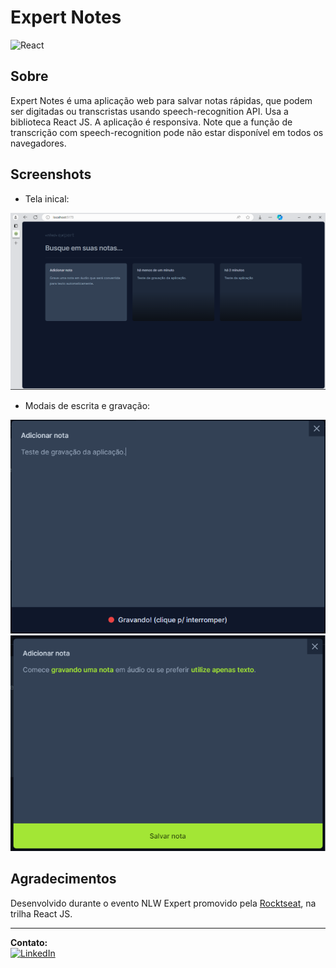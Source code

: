 # Expert Notes
![React](https://img.shields.io/badge/React-20232A?style=for-the-badge&logo=react&logoColor=61DAFB)

## Sobre
Expert Notes é uma aplicação web para salvar notas rápidas, que podem ser digitadas ou transcristas usando speech-recognition API. Usa a biblioteca React JS. A aplicação é responsiva. Note que a função de transcrição com speech-recognition pode não estar disponível em todos os navegadores.

## Screenshots
- Tela inical:

![screen2](https://github.com/Alan-oliveir/expert-notes/blob/main/screenshot/screenshot-02.png)

- Modais de escrita e gravação:

![screen3](https://github.com/Alan-oliveir/expert-notes/blob/main/screenshot/screenshot-03.png)
![screen4](https://github.com/Alan-oliveir/expert-notes/blob/main/screenshot/screenshot-04.png)

## Agradecimentos   
Desenvolvido durante o evento NLW Expert promovido pela [Rocktseat](https://www.rocketseat.com.br/), na trilha React JS.
___
**Contato:**  
[![LinkedIn](https://img.shields.io/badge/LinkedIn-0077B5?style=for-the-badge&logo=linkedin&logoColor=white)](https://www.linkedin.com/in/alan-ogoncalves)
